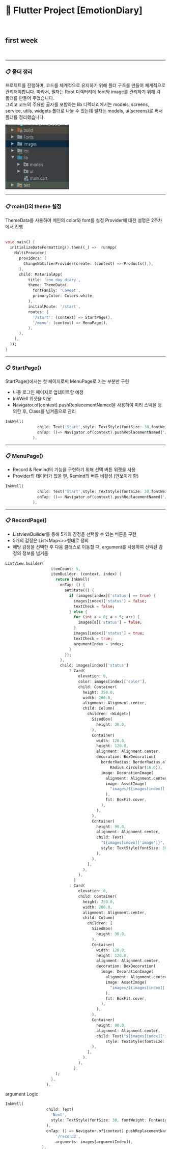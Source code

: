# :blue_book: Flutter Project [EmotionDiary] 


<br>

## first week



<img width = "200" src = "">

<img width = "200" src = "">



<hr>

### :clipboard: 폴더 정리 

프로젝트를 진행하며, 코드를 체계적으로 유지하기 위해 폴더 구조를 만들어 체계적으로 관리해야합니다.
따라서, 필자는 Root 디렉터리에 font와 image를 관리하기 위해 각 폴더를 만들어 주었습니다.  
그리고 코드의 주요한 골자를 포함하는 lib 디렉터리에서는 models, screens, service, utils, widgets 폴더로 나눌 수 있는데 필자는 models, ui(screens)로 써서 폴더를 정리했습니다. 

<img width = "200" src = "https://github.com/toast-ceo/flutter_emotion_diary/blob/progress/1.%20firstweek/first%20week%20Folder.png?raw=true">


<hr>

### :clipboard: main()의 theme 설정 

ThemeData를 사용하여 메인의 color와 font를 설정
Provider에 대한 설명은 2주차에서 진행 

```dart

void main() {
  initializeDateFormatting().then((_) =>  runApp(
    MultiProvider(
      providers: [
        ChangeNotifierProvider(create: (context) => Products(),),
      ],
      child: MaterialApp(
          title: 'one day diary',
          theme: ThemeData(
            fontFamily: 'Caveat',
            primaryColor: Colors.white,
          ),
          initialRoute: '/start',
          routes: {
            '/start': (context) => StartPage(),
            '/menu': (context) => MenuPage(),
          },
      ),
    ),
  ));
}

```

<hr>

### :clipboard: StartPage() 

StartPage()에서는 첫 페이지로써 MenuPage로 가는 부분만 구현

- 나중 로그인 페이지로 업데이트할 예정
- InkWell 위젯을 이용 
- Navigator.of(context).pushReplacementNamed을 사용하여 미리 스택을 정의한 후, Class를 넘겨줌으로 관리

```dart
InkWell(
              child: Text('Start',style: TextStyle(fontSize: 30,fontWeight: FontWeight.w300),),
              onTap: ()=> Navigator.of(context).pushReplacementNamed('/menu'),
            ),
```

<hr>

### :clipboard: MenuPage()

- Record & Remind의 기능을 구현하기 위해 선택 버튼 위젯을 사용
- Provider의 데이터가 없을 땐, Remind의 버튼 비활성 (안보이게 함)



```dart
InkWell(
              child: Text('Start',style: TextStyle(fontSize: 30,fontWeight: FontWeight.w300),),
              onTap: ()=> Navigator.of(context).pushReplacementNamed('/menu'),
            ),
```



<hr>


### :clipboard: RecordPage()

- ListviewBuilider를 통해 5개의 감정을 선택할 수 있는 버튼을 구현
- 5개의 감정은 List<Map<>>형태로 정의
- 해당 감정을 선택한 후 다음 클래스로 이동할 때, argument를 사용하여 선택된 감정의 정보를 넘겨줌
```dart
ListView.builder(
                    itemCount: 5,
                    itemBuilder: (context, index) {
                      return InkWell(
                        onTap: () {
                          setState(() {
                            if (images[index]['status'] == true) {
                              images[index]['status'] = false;
                              textCheck = false;
                            } else {
                              for (int a = 0; a < 5; a++) {
                                images[a]['status'] = false;
                              }
                              images[index]['status'] = true;
                              textCheck = true;
                              argumentIndex = index;
                            }
                          });
                        },
                        child: images[index]['status']
                            ? Card(
                                elevation: 0,
                                color: images[index]['color'],
                                child: Container(
                                  height: 250.0,
                                  width: 200.0,
                                  alignment: Alignment.center,
                                  child: Column(
                                    children: <Widget>[
                                      SizedBox(
                                        height: 30.0,
                                      ),
                                      Container(
                                        width: 120.0,
                                        height: 120.0,
                                        alignment: Alignment.center,
                                        decoration: BoxDecoration(
                                          borderRadius: BorderRadius.all(
                                              Radius.circular(16.0)),
                                          image: DecorationImage(
                                            alignment: Alignment.center,
                                            image: AssetImage(
                                              "images/${images[index]['image']}Girl.png",
                                            ),
                                            fit: BoxFit.cover,
                                          ),
                                        ),
                                      ),
                                      Container(
                                        height: 90.0,
                                        alignment: Alignment.center,
                                        child: Text(
                                          "${images[index]['image']}",
                                          style: TextStyle(fontSize: 30),
                                        ),
                                      ),
                                    ],
                                  ),
                                ),
                              )
                            : Card(
                                elevation: 0,
                                child: Container(
                                  height: 250.0,
                                  width: 200.0,
                                  alignment: Alignment.center,
                                  child: Column(
                                    children: [
                                      SizedBox(
                                        height: 30.0,
                                      ),
                                      Container(
                                        width: 120.0,
                                        height: 120.0,
                                        alignment: Alignment.center,
                                        decoration: BoxDecoration(
                                          image: DecorationImage(
                                            alignment: Alignment.center,
                                            image: AssetImage(
                                              "images/${images[index]['image']}Girl.png",
                                            ),
                                            fit: BoxFit.cover,
                                          ),
                                        ),
                                      ),
                                      Container(
                                        height: 90.0,
                                        alignment: Alignment.center,
                                        child: Text("${images[index]['image']}",
                                            style: TextStyle(fontSize: 25)),
                                      ),
                                    ],
                                  ),
                                ),
                              ),
                      );
                    },
                  ),

```
argument Logic

```dart
InkWell(
                  child: Text(
                    'Next',
                    style: TextStyle(fontSize: 30, fontWeight: FontWeight.w300),
                  ),
                  onTap: () => Navigator.of(context).pushReplacementNamed(
                      '/record2',
                      arguments: images[argumentIndex]),
                ),
```

